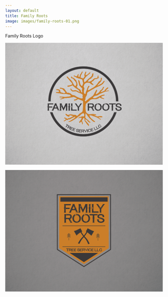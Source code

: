 ```yaml
---
layout: default
title: Family Roots
image: images/family-roots-01.png
---
```

Family Roots Logo

![Family Roots Logo](images/family-roots-01.png)

![Family Roots Logo 2](images/family-roots-02.png)
